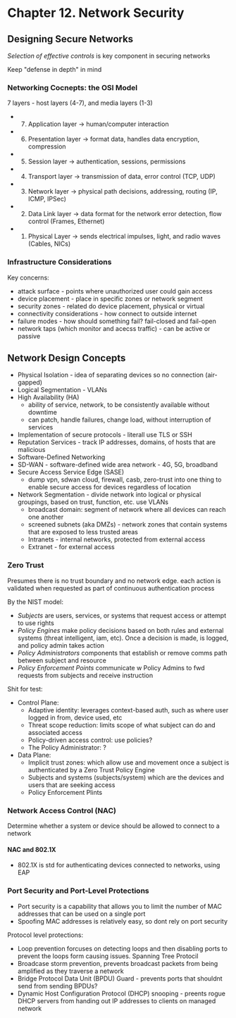 # Chapter 12. Network Security

## Designing Secure Networks

*Selection of effective controls* is key component in securing networks

Keep "defense in depth" in mind

### Networking Cocnepts: the OSI Model

7 layers - host layers (4-7), and media layers (1-3)

- 7. Application layer -> human/computer interaction
- 6. Presentation layer -> format data, handles data encryption, compression
- 5. Session layer -> authentication, sessions, permissions
- 4. Transport layer -> transmission of data, error control (TCP, UDP)
- 3. Network layer -> physical path decisions, addressing, routing (IP, ICMP, IPSec)
- 2. Data Link layer -> data format for the network error detection, flow control (Frames, Ethernet)
- 1. Physical Layer -> sends electrical impulses, light, and radio waves (Cables, NICs)

### Infrastructure Considerations

Key concerns:

- attack surface - points where unauthorized user could gain access
- device placement - place in specific zones or network segment
- security zones - related do device placement, physical or virtual
- connectivity considerations - how connect to outside internet
- failure modes - how should something fail? fail-closed and fail-open
- network taps (which monitor and acecss traffic) - can be active or passive

## Network Design Concepts

- Physical Isolation - idea of separating devices so no connection (air-gapped)
- Logical Segmentation - VLANs
- High Availability (HA)
  - ability of service, network, to be consistently available without downtime
  - can patch, handle failures, change load, without interruption of services
- Implementation of secure protocols - literall use TLS or SSH
- Reputation Services - track IP addresses, domains, of hosts that are malicious
- Software-Defined Networking
- SD-WAN - software-defined wide area network - 4G, 5G, broadband
- Secure Access Service Edge (SASE)
  - dump vpn, sdwan cloud, firewall, casb, zero-trust into one thing to enable secure access for devices regardless of location
- Network Segmentation - divide network into logical or physical groupings, based on trust, function, etc. use VLANs
  - broadcast domain: segment of network where all devices can reach one another
  - screened subnets (aka DMZs) - network zones that contain systems that are exposed to less trusted areas
  - Intranets - internal networks, protected from external access
  - Extranet - for external access

### Zero Trust

Presumes there is no trust boundary and no network edge. each action is validated when requested as part of continuous authentication process

By the NIST model:

- *Subjects* are users, services, or systems that request access or attempt to use rights
- *Policy Engines* make policy decisions based on both rules and external systems (threat intelligent, iam, etc). Once a decision is made, is logged, and policy admin takes action
- *Policy Administrators* components that establish or remove comms path between subject and resource
- *Policy Enforcement Points* communicate w Policy Admins to fwd requests from subjects and receive instruction

Shit for test:

- Control Plane:
  - Adaptive identity: leverages context-based auth, such as where user logged in from, device used, etc
  - Threat scope reduction: limits scope of what subject can do and associated access
  - Policy-driven access control: use policies?
  - The Policy Administrator: ?
- Data Plane:
  - Implicit trust zones: which allow use and movement once a subject is authenticated by a Zero Trust Policy Engine
  - Subjects and systems (subjects/system) which are the devices and users that are seeking access
  - Policy Enforcement Plints

### Network Access Control (NAC)

Determine whether a system or device should be allowed to connect to a network

#### NAC and 802.1X

- 802.1X is std for authenticating devices connected to networks, using EAP

### Port Security and Port-Level Protections

- Port security is a capability that allows you to limit the number of MAC addresses that can be used on a single port
- Spoofing MAC addresses is relatively easy, so dont rely on port security

Protocol level protections:

- Loop prevention forcuses on detecting loops and then disabling ports to prevent the loops form causing issues. Spanning Tree Protocil
- Broadcase storm prevention, prevents broadcast packets from being amplified as they traverse a network
- Bridge Protocol Data Unit (BPDU) Guard - prevents ports that shouldnt send from sending BPDUs?
- Dynamic Host Configuration Protocol (DHCP) snooping - preents rogue DHCP servers from handing out IP addresses to clients on managed network
